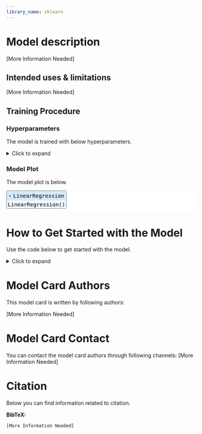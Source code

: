 ```yaml
---
library_name: sklearn
---
```


# Model description

[More Information Needed]

## Intended uses & limitations

[More Information Needed]

## Training Procedure

### Hyperparameters

The model is trained with below hyperparameters.

<details>
<summary> Click to expand </summary>

| Hyperparameters | Value |
| :-- | :-- |
| copy_X | True |
| fit_intercept | True |
| n_jobs | None |
| normalize | deprecated |
| positive | False |


</details>

### Model Plot

The model plot is below.

<style>#sk-fca8ab98-be1a-4cb4-b7c4-855829f17daf {color: black;background-color: white;}#sk-fca8ab98-be1a-4cb4-b7c4-855829f17daf pre{padding: 0;}#sk-fca8ab98-be1a-4cb4-b7c4-855829f17daf div.sk-toggleable {background-color: white;}#sk-fca8ab98-be1a-4cb4-b7c4-855829f17daf label.sk-toggleable__label {cursor: pointer;display: block;width: 100%;margin-bottom: 0;padding: 0.3em;box-sizing: border-box;text-align: center;}#sk-fca8ab98-be1a-4cb4-b7c4-855829f17daf label.sk-toggleable__label-arrow:before {content: "▸";float: left;margin-right: 0.25em;color: #696969;}#sk-fca8ab98-be1a-4cb4-b7c4-855829f17daf label.sk-toggleable__label-arrow:hover:before {color: black;}#sk-fca8ab98-be1a-4cb4-b7c4-855829f17daf div.sk-estimator:hover label.sk-toggleable__label-arrow:before {color: black;}#sk-fca8ab98-be1a-4cb4-b7c4-855829f17daf div.sk-toggleable__content {max-height: 0;max-width: 0;overflow: hidden;text-align: left;background-color: #f0f8ff;}#sk-fca8ab98-be1a-4cb4-b7c4-855829f17daf div.sk-toggleable__content pre {margin: 0.2em;color: black;border-radius: 0.25em;background-color: #f0f8ff;}#sk-fca8ab98-be1a-4cb4-b7c4-855829f17daf input.sk-toggleable__control:checked~div.sk-toggleable__content {max-height: 200px;max-width: 100%;overflow: auto;}#sk-fca8ab98-be1a-4cb4-b7c4-855829f17daf input.sk-toggleable__control:checked~label.sk-toggleable__label-arrow:before {content: "▾";}#sk-fca8ab98-be1a-4cb4-b7c4-855829f17daf div.sk-estimator input.sk-toggleable__control:checked~label.sk-toggleable__label {background-color: #d4ebff;}#sk-fca8ab98-be1a-4cb4-b7c4-855829f17daf div.sk-label input.sk-toggleable__control:checked~label.sk-toggleable__label {background-color: #d4ebff;}#sk-fca8ab98-be1a-4cb4-b7c4-855829f17daf input.sk-hidden--visually {border: 0;clip: rect(1px 1px 1px 1px);clip: rect(1px, 1px, 1px, 1px);height: 1px;margin: -1px;overflow: hidden;padding: 0;position: absolute;width: 1px;}#sk-fca8ab98-be1a-4cb4-b7c4-855829f17daf div.sk-estimator {font-family: monospace;background-color: #f0f8ff;border: 1px dotted black;border-radius: 0.25em;box-sizing: border-box;margin-bottom: 0.5em;}#sk-fca8ab98-be1a-4cb4-b7c4-855829f17daf div.sk-estimator:hover {background-color: #d4ebff;}#sk-fca8ab98-be1a-4cb4-b7c4-855829f17daf div.sk-parallel-item::after {content: "";width: 100%;border-bottom: 1px solid gray;flex-grow: 1;}#sk-fca8ab98-be1a-4cb4-b7c4-855829f17daf div.sk-label:hover label.sk-toggleable__label {background-color: #d4ebff;}#sk-fca8ab98-be1a-4cb4-b7c4-855829f17daf div.sk-serial::before {content: "";position: absolute;border-left: 1px solid gray;box-sizing: border-box;top: 2em;bottom: 0;left: 50%;}#sk-fca8ab98-be1a-4cb4-b7c4-855829f17daf div.sk-serial {display: flex;flex-direction: column;align-items: center;background-color: white;padding-right: 0.2em;padding-left: 0.2em;}#sk-fca8ab98-be1a-4cb4-b7c4-855829f17daf div.sk-item {z-index: 1;}#sk-fca8ab98-be1a-4cb4-b7c4-855829f17daf div.sk-parallel {display: flex;align-items: stretch;justify-content: center;background-color: white;}#sk-fca8ab98-be1a-4cb4-b7c4-855829f17daf div.sk-parallel::before {content: "";position: absolute;border-left: 1px solid gray;box-sizing: border-box;top: 2em;bottom: 0;left: 50%;}#sk-fca8ab98-be1a-4cb4-b7c4-855829f17daf div.sk-parallel-item {display: flex;flex-direction: column;position: relative;background-color: white;}#sk-fca8ab98-be1a-4cb4-b7c4-855829f17daf div.sk-parallel-item:first-child::after {align-self: flex-end;width: 50%;}#sk-fca8ab98-be1a-4cb4-b7c4-855829f17daf div.sk-parallel-item:last-child::after {align-self: flex-start;width: 50%;}#sk-fca8ab98-be1a-4cb4-b7c4-855829f17daf div.sk-parallel-item:only-child::after {width: 0;}#sk-fca8ab98-be1a-4cb4-b7c4-855829f17daf div.sk-dashed-wrapped {border: 1px dashed gray;margin: 0 0.4em 0.5em 0.4em;box-sizing: border-box;padding-bottom: 0.4em;background-color: white;position: relative;}#sk-fca8ab98-be1a-4cb4-b7c4-855829f17daf div.sk-label label {font-family: monospace;font-weight: bold;background-color: white;display: inline-block;line-height: 1.2em;}#sk-fca8ab98-be1a-4cb4-b7c4-855829f17daf div.sk-label-container {position: relative;z-index: 2;text-align: center;}#sk-fca8ab98-be1a-4cb4-b7c4-855829f17daf div.sk-container {/* jupyter's `normalize.less` sets `[hidden] { display: none; }` but bootstrap.min.css set `[hidden] { display: none !important; }` so we also need the `!important` here to be able to override the default hidden behavior on the sphinx rendered scikit-learn.org. See: https://github.com/scikit-learn/scikit-learn/issues/21755 */display: inline-block !important;position: relative;}#sk-fca8ab98-be1a-4cb4-b7c4-855829f17daf div.sk-text-repr-fallback {display: none;}</style><div id="sk-fca8ab98-be1a-4cb4-b7c4-855829f17daf" class="sk-top-container"><div class="sk-text-repr-fallback"><pre>LinearRegression()</pre><b>Please rerun this cell to show the HTML repr or trust the notebook.</b></div><div class="sk-container" hidden><div class="sk-item"><div class="sk-estimator sk-toggleable"><input class="sk-toggleable__control sk-hidden--visually" id="74640348-0af1-4dad-9a3e-e889078027ca" type="checkbox" checked><label for="74640348-0af1-4dad-9a3e-e889078027ca" class="sk-toggleable__label sk-toggleable__label-arrow">LinearRegression</label><div class="sk-toggleable__content"><pre>LinearRegression()</pre></div></div></div></div></div>

# How to Get Started with the Model

Use the code below to get started with the model.

<details>
<summary> Click to expand </summary>

```
[More Information Needed]

```

</details>




# Model Card Authors

This model card is written by following authors:

[More Information Needed]

# Model Card Contact

You can contact the model card authors through following channels:
[More Information Needed]

# Citation

Below you can find information related to citation.

**BibTeX:**
```
[More Information Needed]
```
